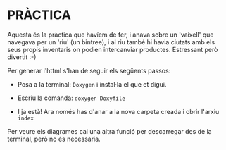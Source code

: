 # PRÀCTICA
Aquesta és la pràctica que havíem de fer, i anava sobre un 'vaixell' que navegava per un 'riu' (un bintree), i al riu també hi havia ciutats amb els seus propis inventaris on podien intercanviar productes. Estressant però divertit :-)

Per generar l'httml s'han de seguir els següents passos: 

- Posa a la terminal: ``Doxygen`` i instal·la el que et digui.

- Escriu la comanda: ``doxygen Doxyfile``

- I ja està! Ara només has d'anar a la nova carpeta creada i obrir l'arxiu ``index``

Per veure els diagrames cal una altra funció per descarregar des de la terminal, però no és necessària.
